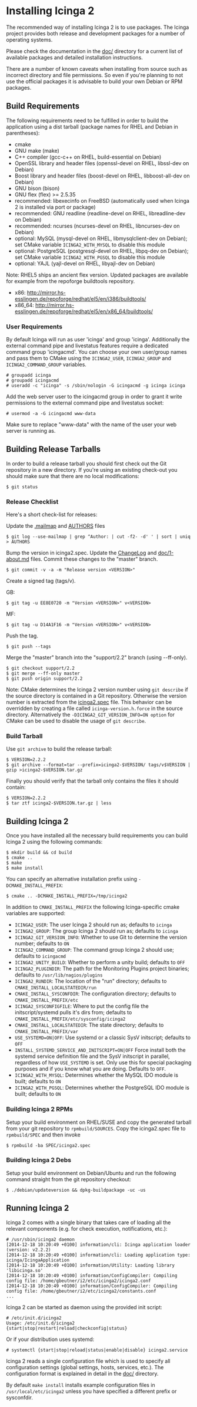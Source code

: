 # Installing Icinga 2

The recommended way of installing Icinga 2 is to use packages. The Icinga
project provides both release and development packages for a number
of operating systems.

Please check the documentation in the [doc/](doc/) directory for a current list
of available packages and detailed installation instructions.

There are a number of known caveats when installing from source such as
incorrect directory and file permissions. So even if you're planning to
not use the official packages it is advisable to build your own Debian
or RPM packages.

## Build Requirements

The following requirements need to be fulfilled in order to build the
application using a dist tarball (package names for RHEL and Debian in
parentheses):

* cmake
* GNU make (make)
* C++ compiler (gcc-c++ on RHEL, build-essential on Debian)
* OpenSSL library and header files (openssl-devel on RHEL, libssl-dev on Debian)
* Boost library and header files (boost-devel on RHEL, libboost-all-dev on Debian)
* GNU bison (bison)
* GNU flex (flex) >= 2.5.35
* recommended: libexecinfo on FreeBSD (automatically used when Icinga 2 is
               installed via port or package)
* recommended: GNU readline (readline-devel on RHEL, libreadline-dev on Debian)
* recommended: ncurses (ncurses-devel on RHEL, libncurses-dev on Debian)
* optional: MySQL (mysql-devel on RHEL, libmysqlclient-dev on Debian); set CMake
             variable `ICINGA2_WITH_MYSQL` to disable this module
* optional: PostgreSQL (postgresql-devel on RHEL, libpq-dev on Debian); set CMake
            variable `ICINGA2_WITH_PGSQL` to disable this module
* optional: YAJL (yajl-devel on RHEL, libyajl-dev on Debian)

Note: RHEL5 ships an ancient flex version. Updated packages are available for
example from the repoforge buildtools repository.

* x86: http://mirror.hs-esslingen.de/repoforge/redhat/el5/en/i386/buildtools/
* x86\_64: http://mirror.hs-esslingen.de/repoforge/redhat/el5/en/x86_64/buildtools/

### User Requirements

By default Icinga will run as user 'icinga' and group 'icinga'. Additionally the
external command pipe and livestatus features require a dedicated command group
'icingacmd'. You can choose your own user/group names and pass them to CMake
using the `ICINGA2_USER`, `ICINGA2_GROUP` and `ICINGA2_COMMAND_GROUP` variables.

    # groupadd icinga
    # groupadd icingacmd
    # useradd -c "icinga" -s /sbin/nologin -G icingacmd -g icinga icinga

Add the web server user to the icingacmd group in order to grant it write
permissions to the external command pipe and livestatus socket:

    # usermod -a -G icingacmd www-data

Make sure to replace "www-data" with the name of the user your web server
is running as.


## Building Release Tarballs

In order to build a release tarball you should first check out the Git repository
in a new directory. If you're using an existing check-out you should make sure
that there are no local modifications:

    $ git status

### Release Checklist

Here's a short check-list for releases:

Update the [.mailmap](.mailmap) and [AUTHORS](AUTHORS) files

    $ git log --use-mailmap | grep ^Author: | cut -f2- -d' ' | sort | uniq > AUTHORS

Bump the version in icinga2.spec.
Update the [ChangeLog](ChangeLog) and [doc/1-about.md](doc/1-about.md) files.
Commit these changes to the "master" branch.

    $ git commit -v -a -m "Release version <VERSION>"

Create a signed tag (tags/v<VERSION>).

GB:

    $ git tag -u EE8E0720 -m "Version <VERSION>" v<VERSION>
MF:

    $ git tag -u D14A1F16 -m "Version <VERSION>" v<VERSION>
    
Push the tag.

    $ git push --tags
    
Merge the "master" branch into the "support/2.2" branch (using --ff-only).

    $ git checkout support/2.2
    $ git merge --ff-only master
    $ git push origin support/2.2

Note: CMake determines the Icinga 2 version number using `git describe` if the
source directory is contained in a Git repository. Otherwise the version number
is extracted from the [icinga2.spec](icinga2.spec) file. This behavior can be overridden by
creating a file called `icinga-version.h.force` in the source directory.
Alternatively the `-DICINGA2_GIT_VERSION_INFO=ON option` for CMake can be used to
disable the usage of `git describe`.

### Build Tarball

Use `git archive` to build the release tarball:

    $ VERSION=2.2.2
    $ git archive --format=tar --prefix=icinga2-$VERSION/ tags/v$VERSION | gzip >icinga2-$VERSION.tar.gz

Finally you should verify that the tarball only contains the files it should contain:

    $ VERSION=2.2.2
    $ tar ztf icinga2-$VERSION.tar.gz | less


## Building Icinga 2

Once you have installed all the necessary build requirements you can build
Icinga 2 using the following commands:

    $ mkdir build && cd build
    $ cmake ..
    $ make
    $ make install

You can specify an alternative installation prefix using `-DCMAKE_INSTALL_PREFIX`:

    $ cmake .. -DCMAKE_INSTALL_PREFIX=/tmp/icinga2

In addition to `CMAKE_INSTALL_PREFIX` the following Icinga-specific cmake
variables are supported:

- `ICINGA2_USER`: The user Icinga 2 should run as; defaults to `icinga`
- `ICINGA2_GROUP`: The group Icinga 2 should run as; defaults to `icinga`
- `ICINGA2_GIT_VERSION_INFO`: Whether to use Git to determine the version number; defaults to `ON`
- `ICINGA2_COMMAND_GROUP`: The command group Icinga 2 should use; defaults to `icingacmd`
- `ICINGA2_UNITY_BUILD`: Whether to perform a unity build; defaults to `OFF`
- `ICINGA2_PLUGINDIR`: The path for the Monitoring Plugins project binaries; defaults to `/usr/lib/nagios/plugins`
- `ICINGA2_RUNDIR`: The location of the "run" directory; defaults to `CMAKE_INSTALL_LOCALSTATEDIR/run`
- `CMAKE_INSTALL_SYSCONFDIR`: The configuration directory; defaults to `CMAKE_INSTALL_PREFIX/etc`
- `ICINGA2_SYSCONFIGFILE`: Where to put the config file the initscript/systemd pulls it's dirs from; 
defaults to `CMAKE_INSTALL_PREFIX/etc/sysconfig/icinga2`
- `CMAKE_INSTALL_LOCALSTATEDIR`: The state directory; defaults to `CMAKE_INSTALL_PREFIX/var`
- `USE_SYSTEMD=ON|OFF`: Use systemd or a classic SysV initscript; defaults to `OFF`
- `INSTALL_SYSTEMD_SERVICE_AND_INITSCRIPT=ON|OFF` Force install both the systemd service definition file 
and the SysV initscript in parallel, regardless of how `USE_SYSTEMD` is set. 
Only use this for special packaging purposes and if you know what you are doing.
Defaults to `OFF`.
- `ICINGA2_WITH_MYSQL`: Determines whether the MySQL IDO module is built; defaults to `ON`
- `ICINGA2_WITH_PGSQL`: Determines whether the PostgreSQL IDO module is built; defaults to `ON`

### Building Icinga 2 RPMs

Setup your build environment on RHEL/SUSE and copy the generated tarball from your git
repository to `rpmbuild/SOURCES`.
Copy the icinga2.spec file to `rpmbuild/SPEC` and then invoke

    $ rpmbuild -ba SPEC/icinga2.spec

### Building Icinga 2 Debs

Setup your build environment on Debian/Ubuntu and run the following command straight from
the git repository checkout:

    $ ./debian/updateversion && dpkg-buildpackage -uc -us

## Running Icinga 2

Icinga 2 comes with a single binary that takes care of loading all the relevant
components (e.g. for check execution, notifications, etc.):

    # /usr/sbin/icinga2 daemon
    [2014-12-18 10:20:49 +0100] information/cli: Icinga application loader (version: v2.2.2)
    [2014-12-18 10:20:49 +0100] information/cli: Loading application type: icinga/IcingaApplication
    [2014-12-18 10:20:49 +0100] information/Utility: Loading library 'libicinga.so'
    [2014-12-18 10:20:49 +0100] information/ConfigCompiler: Compiling config file: /home/gbeutner/i2/etc/icinga2/icinga2.conf
    [2014-12-18 10:20:49 +0100] information/ConfigCompiler: Compiling config file: /home/gbeutner/i2/etc/icinga2/constants.conf
    ...

Icinga 2 can be started as daemon using the provided init script:

    # /etc/init.d/icinga2
    Usage: /etc/init.d/icinga2 {start|stop|restart|reload|checkconfig|status}

Or if your distribution uses systemd:

    # systemctl {start|stop|reload|status|enable|disable} icinga2.service

Icinga 2 reads a single configuration file which is used to specify all
configuration settings (global settings, hosts, services, etc.). The
configuration format is explained in detail in the [doc/](doc/) directory.

By default `make install` installs example configuration files in
`/usr/local/etc/icinga2` unless you have specified a different prefix or
sysconfdir.
